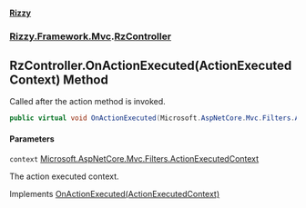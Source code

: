 #### [Rizzy](index 'index')
### [Rizzy.Framework.Mvc](Rizzy.Framework.Mvc 'Rizzy.Framework.Mvc').[RzController](Rizzy.Framework.Mvc.RzController 'Rizzy.Framework.Mvc.RzController')

## RzController.OnActionExecuted(ActionExecutedContext) Method

Called after the action method is invoked.

```csharp
public virtual void OnActionExecuted(Microsoft.AspNetCore.Mvc.Filters.ActionExecutedContext context);
```
#### Parameters

<a name='Rizzy.Framework.Mvc.RzController.OnActionExecuted(Microsoft.AspNetCore.Mvc.Filters.ActionExecutedContext).context'></a>

`context` [Microsoft.AspNetCore.Mvc.Filters.ActionExecutedContext](https://docs.microsoft.com/en-us/dotnet/api/Microsoft.AspNetCore.Mvc.Filters.ActionExecutedContext 'Microsoft.AspNetCore.Mvc.Filters.ActionExecutedContext')

The action executed context.

Implements [OnActionExecuted(ActionExecutedContext)](https://docs.microsoft.com/en-us/dotnet/api/Microsoft.AspNetCore.Mvc.Filters.IActionFilter.OnActionExecuted#Microsoft_AspNetCore_Mvc_Filters_IActionFilter_OnActionExecuted_Microsoft_AspNetCore_Mvc_Filters_ActionExecutedContext_ 'Microsoft.AspNetCore.Mvc.Filters.IActionFilter.OnActionExecuted(Microsoft.AspNetCore.Mvc.Filters.ActionExecutedContext)')